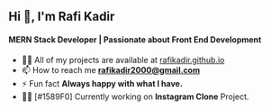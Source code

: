 <h2>Hi 👋, I'm Rafi Kadir</h2>
<h4>MERN Stack Developer | Passionate about Front End Development</h4>

- 👨‍💻 All of my projects are available at [rafikadir.github.io](rafikadir.github.io)
- 📫 How to reach me **rafikadir2000@gmail.com**
- ⚡ Fun fact **Always happy with what I have.**
- 👨‍💻 [#1589F0] Currently working on **Instagram Clone** Project.
